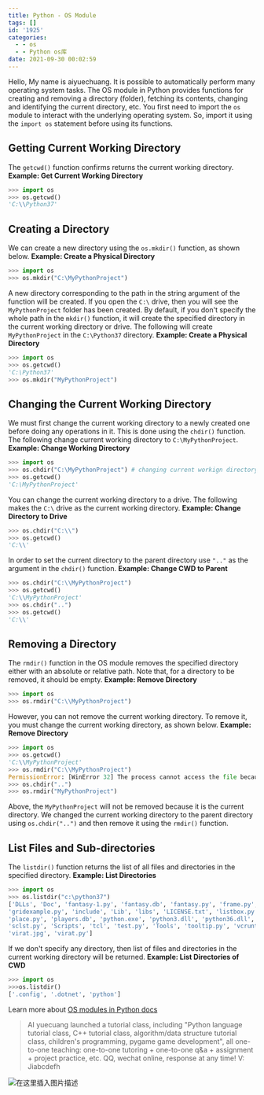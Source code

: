 ```yaml
---
title: Python - OS Module
tags: []
id: '1925'
categories:
  - - os
  - - Python os库
date: 2021-09-30 00:02:59
---
```


Hello, My name is aiyuechuang. It is possible to automatically perform many operating system tasks. The OS module in Python provides functions for creating and removing a directory (folder), fetching its contents, changing and identifying the current directory, etc. You first need to import the `os` module to interact with the underlying operating system. So, import it using the `import os` statement before using its functions.

## Getting Current Working Directory

The `getcwd()` function confirms returns the current working directory. **Example: Get Current Working Directory**

```python
>>> import os
>>> os.getcwd()
'C:\\Python37'
```

## Creating a Directory

We can create a new directory using the `os.mkdir()` function, as shown below. **Example: Create a Physical Directory**

```python
>>> import os
>>> os.mkdir("C:\MyPythonProject")
```

A new directory corresponding to the path in the string argument of the function will be created. If you open the `C:\` drive, then you will see the `MyPythonProject` folder has been created. By default, if you don't specify the whole path in the `mkdir()` function, it will create the specified directory in the current working directory or drive. The following will create `MyPythonProject` in the `C:\Python37` directory. **Example: Create a Physical Directory**

```python
>>> import os
>>> os.getcwd()
'C:\Python37'
>>> os.mkdir("MyPythonProject")
```

## Changing the Current Working Directory

We must first change the current working directory to a newly created one before doing any operations in it. This is done using the `chdir()` function. The following change current working directory to `C:\MyPythonProject`. **Example: Change Working Directory**

```python
>>> import os
>>> os.chdir("C:\MyPythonProject") # changing current workign directory
>>> os.getcwd()
'C:\MyPythonProject'
```

You can change the current working directory to a drive. The following makes the `C:\` drive as the current working directory. **Example: Change Directory to Drive**

```python
>>> os.chdir("C:\\")
>>> os.getcwd()
'C:\\'
```

In order to set the current directory to the parent directory use `".."` as the argument in the `chdir()` function. **Example: Change CWD to Parent**

```python
>>> os.chdir("C:\\MyPythonProject")
>>> os.getcwd()
'C:\\MyPythonProject'
>>> os.chdir("..")
>>> os.getcwd()
'C:\\'
```

## Removing a Directory

The `rmdir()` function in the OS module removes the specified directory either with an absolute or relative path. Note that, for a directory to be removed, it should be empty. **Example: Remove Directory**

```python
>>> import os
>>> os.rmdir("C:\\MyPythonProject")
```

However, you can not remove the current working directory. To remove it, you must change the current working directory, as shown below. **Example: Remove Directory**

```python
>>> import os
>>> os.getcwd()
'C:\\MyPythonProject'
>>> os.rmdir("C:\\MyPythonProject")
PermissionError: [WinError 32] The process cannot access the file because it is being used by another process: 'd:\\MyPythonProject'
>>> os.chdir("..")
>>> os.rmdir("MyPythonProject")
```

Above, the `MyPythonProject` will not be removed because it is the current directory. We changed the current working directory to the parent directory using `os.chdir("..")` and then remove it using the `rmdir()` function.

## List Files and Sub-directories

The `listdir()` function returns the list of all files and directories in the specified directory. **Example: List Directories**

```python
>>> import os
>>> os.listdir("c:\python37")
['DLLs', 'Doc', 'fantasy-1.py', 'fantasy.db', 'fantasy.py', 'frame.py', 
'gridexample.py', 'include', 'Lib', 'libs', 'LICENSE.txt', 'listbox.py', 'NEWS.txt',
'place.py', 'players.db', 'python.exe', 'python3.dll', 'python36.dll', 'pythonw.exe', 
'sclst.py', 'Scripts', 'tcl', 'test.py', 'Tools', 'tooltip.py', 'vcruntime140.dll', 
'virat.jpg', 'virat.py']
```

If we don't specify any directory, then list of files and directories in the current working directory will be returned. **Example: List Directories of CWD**

```python
>>> import os
>>>os.listdir()
['.config', '.dotnet', 'python']
```

Learn more about [OS modules in Python docs](https://docs.python.org/3/library/os.html)

> AI yuecuang launched a tutorial class, including "Python language tutorial class, C++ tutorial class, algorithm/data structure tutorial class, children's programming, pygame game development", all one-to-one teaching: one-to-one tutoring + one-to-one q&a + assignment + project practice, etc. QQ, wechat online, response at any time! V: Jiabcdefh

![在这里插入图片描述](https://img-blog.csdnimg.cn/5299daef5aa8448d871a42da9f7f4a00.png)